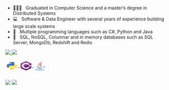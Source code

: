 - 👨🏻‍🎓  &nbsp; Graduated in Computer Science and a master’s degree in Distributed Systems
- 💻  &nbsp; Software & Data Engineer with several years of experience building large scale systems
- 🤖  &nbsp; Multiple programming languages such as C#, Python and Java
- 💾  &nbsp; SQL, NoSQL, Columnar and in memory databases such as SQL Server, MongoDb, Redshift and Redis

 <div>
  <a href="https://github.com/brenoriba">
  <img height="180em" src="https://github-readme-stats.vercel.app/api?username=brenoriba&show_icons=true&theme=dracula&include_all_commits=true&count_private=true"/>
  <img height="180em" src="https://github-readme-stats.vercel.app/api/top-langs/?username=brenoriba&layout=compact&langs_count=7&theme=dracula"/>
</div>
 
<div style="display: inline_block"><br>
  <img align="center" alt="Python" height="30" width="40" src="https://raw.githubusercontent.com/devicons/devicon/master/icons/python/python-original.svg">
  <img align="center" alt="Csharp" height="30" width="40" src="https://raw.githubusercontent.com/devicons/devicon/master/icons/csharp/csharp-original.svg">
  <img align="center" alt="Java" height="30" width="40" src="https://github.com/devicons/devicon/blob/master/icons/java/java-original.svg">
</div>
  
 ##
  
  <div> 
  <a href="https://www.linkedin.com/in/brenoriba" target="_blank"><img src="https://img.shields.io/badge/-LinkedIn-%230077B5?style=for-the-badge&logo=linkedin&logoColor=white" target="_blank"></a> 
  <a href="https://stackoverflow.com/users/1112325/briba" target="_blank"><img src="https://img.shields.io/badge/Stack_Overflow-FE7A16?style=for-the-badge&logo=stack-overflow&logoColor=white" target="_blank"></a> 
</div>
